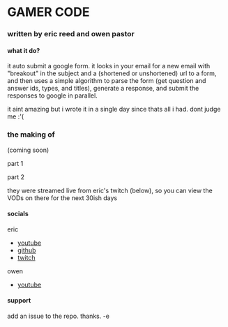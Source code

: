 # GAMER CODE
### written by eric reed and owen pastor

#### what it do?
it auto submit a google form. it looks in your email for a new email with "breakout" in the subject and a (shortened or unshortened) url to a form, and then uses a simple algorithm to parse the form (get question and answer ids, types, and titles), generate a response, and submit the responses to google in parallel.

it aint amazing but i wrote it in a single day since thats all i had. dont judge me :'(

### the making of
(coming soon)

part 1

part 2

they were streamed live from eric's twitch (below), so you can view the VODs on there for the next 30ish days


#### socials

eric
- [youtube](https://www.youtube.com/channel/UCb8IUrpCRnZ7kk9LH6HtWfw)
- [github](https://github.com/An0nDev)
- [twitch](https://twitch.tv/An0nDev)

owen
- [youtube](https://www.youtube.com/channel/UCmY5MFo8yKuetcS38_Zfkog)


#### support
add an issue to the repo. thanks. -e
